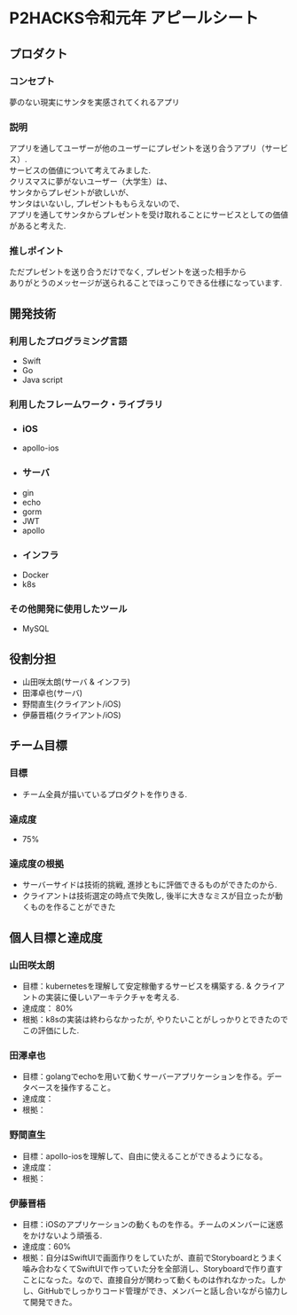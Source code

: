 # P2HACKS令和元年 アピールシート

## プロダクト

### コンセプト
夢のない現実にサンタを実感されてくれるアプリ

### 説明
アプリを通してユーザーが他のユーザーにプレゼントを送り合うアプリ（サービス）.  
サービスの価値について考えてみました.  
クリスマスに夢がないユーザー（大学生）は、  
サンタからプレゼントが欲しいが、  
サンタはいないし, プレゼントももらえないので、  
アプリを通してサンタからプレゼントを受け取れることにサービスとしての価値があると考えた.  

### 推しポイント
ただプレゼントを送り合うだけでなく, プレゼントを送った相手から  
ありがとうのメッセージが送られることでほっこりできる仕様になっています.

## 開発技術

### 利用したプログラミング言語
- Swift
- Go
- Java script

### 利用したフレームワーク・ライブラリ
- ### iOS
- apollo-ios
- ### サーバ
- gin
- echo
- gorm
- JWT
- apollo
- ### インフラ
- Docker
- k8s

### その他開発に使用したツール
- MySQL

## 役割分担
- 山田咲太朗(サーバ & インフラ)
- 田澤卓也(サーバ)
- 野間直生(クライアント/iOS) 
- 伊藤晋梧(クライアント/iOS)

## チーム目標

### 目標
- チーム全員が描いているプロダクトを作りきる.  

### 達成度
- 75%

### 達成度の根拠
- サーバーサイドは技術的挑戦, 進捗ともに評価できるものができたのから.
- クライアントは技術選定の時点で失敗し, 後半に大きなミスが目立ったが動くものを作ることができた

## 個人目標と達成度

### 山田咲太朗
- 目標：kubernetesを理解して安定稼働するサービスを構築する. & クライアントの実装に優しいアーキテクチャを考える.
- 達成度： 80%
- 根拠：k8sの実装は終わらなかったが, やりたいことがしっかりとできたのでこの評価にした.

### 田澤卓也
- 目標：golangでechoを用いて動くサーバーアプリケーションを作る。データベースを操作すること。
- 達成度：
- 根拠：

### 野間直生
- 目標：apollo-iosを理解して、自由に使えることができるようになる。
- 達成度：
- 根拠：

### 伊藤晋梧
- 目標：iOSのアプリケーションの動くものを作る。チームのメンバーに迷惑をかけないよう頑張る.  
- 達成度：60%
- 根拠：自分はSwiftUIで画面作りをしていたが、直前でStoryboardとうまく噛み合わなくてSwiftUIで作っていた分を全部消し、Storyboardで作り直すことになった。なので、直接自分が関わって動くものは作れなかった。しかし、GitHubでしっかりコード管理ができ、メンバーと話し合いながら協力して開発できた。
